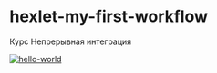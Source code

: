 # hexlet-my-first-workflow
Курс Непрерывная интеграция

[![hello-world](https://github.com/Konst-Pav/hexlet-my-first-workflow/actions/workflows/hello-world.yml/badge.svg)](https://github.com/Konst-Pav/hexlet-my-first-workflow/actions/workflows/hello-world.yml)

